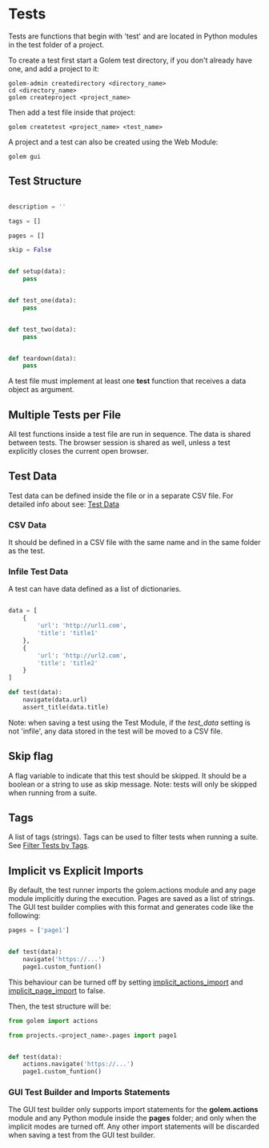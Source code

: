 Tests
==================================================

Tests are functions that begin with 'test' and are located in Python modules in the test folder of a project.

To create a test first start a Golem test directory, if you don't already have one, and add a project to it:

```
golem-admin createdirectory <directory_name>
cd <directory_name>
golem createproject <project_name>
```

Then add a test file inside that project:

```
golem createtest <project_name> <test_name>
``` 

A project and a test can also be created using the Web Module:

```
golem gui
```

## Test Structure

```python

description = ''

tags = []

pages = []

skip = False


def setup(data):
    pass


def test_one(data):
    pass


def test_two(data):
    pass


def teardown(data):
    pass
```


A test file must implement at least one **test** function that receives a data object as argument.

## Multiple Tests per File

All test functions inside a test file are run in sequence. The data is shared between tests.
The browser session is shared as well, unless a test explicitly closes the current open browser.

## Test Data

Test data can be defined inside the file or in a separate CSV file.
For detailed info about see: [Test Data](test-data.html) 

### CSV Data

It should be defined in a CSV file with the same name and in the same folder as the test.

### Infile Test Data

A test can have data defined as a list of dictionaries.

```python

data = [
    {
        'url': 'http://url1.com',
        'title': 'title1'
    },
    {
        'url': 'http://url2.com',
        'title': 'title2'
    }
]

def test(data):
    navigate(data.url)
    assert_title(data.title)
```

Note: when saving a test using the Test Module, if the *test_data* setting is not 'infile', any data stored in the test will be moved to a CSV file.

## Skip flag

A flag variable to indicate that this test should be skipped.
It should be a boolean or a string to use as skip message.
Note: tests will only be skipped when running from a suite.

## Tags

A list of tags (strings).
Tags can be used to filter tests when running a suite.
See [Filter Tests by Tags](running-tests.html#filter-tests-by-tags).

## Implicit vs Explicit Imports

By default, the test runner imports the golem.actions module and any page module implicitly during the execution.
Pages are saved as a list of strings.
The GUI test builder complies with this format and generates code like the following:

```python
pages = ['page1']


def test(data):
    navigate('https://...')
    page1.custom_funtion()
```

This behaviour can be turned off by setting [implicit_actions_import](settings.html#implicit-actions-import) and [implicit_page_import](settings.html#implicit-page-import) to false.

Then, the test structure will be:

```python
from golem import actions

from projects.<project_name>.pages import page1


def test(data):
    actions.navigate('https://...')
    page1.custom_funtion()
```


### GUI Test Builder and Imports Statements

The GUI test builder only supports import statements for the **golem.actions** module and any Python module
inside the **pages** folder; and only when the implicit modes are turned off.
Any other import statements will be discarded when saving a test from the GUI test builder.